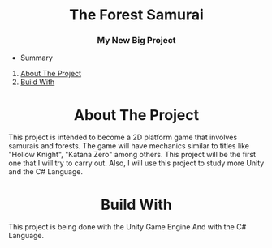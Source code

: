<h1 align="center">The Forest Samurai</h1>
<h3 align="center">My New Big Project</h3>

- Summary
1. [About The Project](https://github.com/Knevitzzzz/The-Forest-Samurai#about-the-project)
2. [Build With](https://github.com/Knevitzzzz/The-Forest-Samurai/blob/main/README.md#build-with)

<h1 align="center">About The Project</h1>

This project is intended to become a 2D platform game that involves samurais and forests.
The game will have mechanics similar to titles like "Hollow Knight", "Katana Zero" among others.
This project will be the first one that I will try to carry out. Also, I will use this project to study more Unity and the C# Language.

<h1 align="center">Build With</h1>

This project is being done with the Unity Game Engine And with the C# Language.
